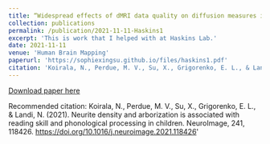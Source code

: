 ```yaml
---
title: “Widespread effects of dMRI data quality on diffusion measures in children"
collection: publications
permalink: /publication/2021-11-11-Haskins1
excerpt: 'This is work that I helped with at Haskins Lab.'
date: 2021-11-11
venue: 'Human Brain Mapping'
paperurl: 'https://sophiexingsu.github.io/files/haskins1.pdf'
citation: 'Koirala, N., Perdue, M. V., Su, X., Grigorenko, E. L., & Landi, N. (2021). Neurite density and arborization is associated with reading skill and phonological processing in children. NeuroImage, 241, 118426. https://doi.org/10.1016/j.neuroimage.2021.118426'
---
```

 

[Download paper here](http://academicpages.github.io/files/haskins1.pdf)

Recommended citation: Koirala, N., Perdue, M. V., Su, X., Grigorenko, E. L., & Landi, N. (2021). Neurite density and arborization is associated with reading skill and phonological processing in children. NeuroImage, 241, 118426. https://doi.org/10.1016/j.neuroimage.2021.118426'